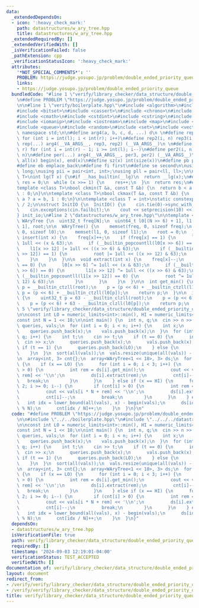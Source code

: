 ```yaml
---
data:
  _extendedDependsOn:
  - icon: ':heavy_check_mark:'
    path: datastructures/w_ary_tree.hpp
    title: datastructures/w_ary_tree.hpp
  _extendedRequiredBy: []
  _extendedVerifiedWith: []
  _isVerificationFailed: false
  _pathExtension: cpp
  _verificationStatusIcon: ':heavy_check_mark:'
  attributes:
    '*NOT_SPECIAL_COMMENTS*': ''
    PROBLEM: https://judge.yosupo.jp/problem/double_ended_priority_queue
    links:
    - https://judge.yosupo.jp/problem/double_ended_priority_queue
  bundledCode: "#line 1 \"verify/library_checker/data_structure/double_ended_priority_queue.test.cpp\"\
    \n#define PROBLEM \"https://judge.yosupo.jp/problem/double_ended_priority_queue\"\
    \n\n#line 1 \"verify/boilerplate.hpp\"\n#include <algorithm>\n#include <array>\n\
    #include <bitset>\n#include <cassert>\n#include <chrono>\n#include <climits>\n\
    #include <cmath>\n#include <cstdint>\n#include <cstring>\n#include <functional>\n\
    #include <iomanip>\n#include <iostream>\n#include <map>\n#include <numeric>\n\
    #include <queue>\n#include <random>\n#include <set>\n#include <vector>\n\nusing\
    \ namespace std;\n\n#define arg4(a, b, c, d, ...) d\n \n#define rep3(i, l, r)\
    \ for (int i = int(l); i < int(r); i++)\n#define rep2(i, n) rep3(i, 0, n)\n#define\
    \ rep(...) arg4(__VA_ARGS__, rep3, rep2) (__VA_ARGS__)\n \n#define per3(i, l,\
    \ r) for (int i = int(r) - 1; i >= int(l); i--)\n#define per2(i, n) per3(i, 0,\
    \ n)\n#define per(...) arg4(__VA_ARGS__, per3, per2) (__VA_ARGS__)\n\n#define\
    \ all(x) begin(x), end(x)\n#define sz(x) int(size(x))\n#define pb push_back\n\
    #define eb emplace_back\n#define fi first\n#define se second\n\nusing ll = long\
    \ long;\nusing pii = pair<int, int>;\nusing pll = pair<ll, ll>;\n\ntemplate <class\
    \ T>\nint lg(T x) {\n#if __has_builtin(__lg)\n  return __lg(x);\n#else\n  int\
    \ res = 0;\n  while (x >>= 1) {\n    res++;\n  }\n  return res;\n#endif\n}\n\n\
    template <class T>\nbool ckmin(T &a, const T &b) {\n  return b < a ? a = b, 1\
    \ : 0;\n}\n\ntemplate <class T>\nbool ckmax(T &a, const T &b) {\n  return b >\
    \ a ? a = b, 1 : 0;\n}\n\ntemplate <class T = int>\nstatic constexpr T inf = numeric_limits<T>::max()\
    \ / 2;\n\nstruct InitIO {\n  InitIO() {\n    cin.tie(0)->sync_with_stdio(0);\n\
    \    cin.exceptions(cin.failbit);\n    cout << setprecision(10) << fixed;\n  }\n\
    } init_io;\n#line 2 \"datastructures/w_ary_tree.hpp\"\n\ntemplate <int N>\nstruct\
    \ WAryTree {\n  uint32_t freq[N];\n  uint64_t l0[(N >> 6) + 1], l1[(N >> 12) +\
    \ 1], root;\n\n  WAryTree() {\n    memset(freq, 0, sizeof freq);\n    memset(l0,\
    \ 0, sizeof l0);\n    memset(l1, 0, sizeof l1);\n    root = 0;\n  }\n\n  void\
    \ insert(int x) {\n    freq[x]++;\n    if (freq[x] == 1) {\n      l0[x >> 6] |=\
    \ 1ull << (x & 63);\n      if (__builtin_popcountll(l0[x >> 6]) == 1) {\n    \
    \    l1[x >> 12] |= 1ull << ((x >> 6) & 63);\n        if (__builtin_popcountll(l1[x\
    \ >> 12]) == 1) {\n          root |= 1ull << ((x >> 12) & 63);\n        }\n  \
    \    }\n    }\n  }\n\n  void extract(int x) {\n    freq[x]--;\n    if (freq[x]\
    \ == 0) {\n      l0[x >> 6] ^= 1ull << (x & 63);\n      if (__builtin_popcountll(l0[x\
    \ >> 6]) == 0) {\n        l1[x >> 12] ^= 1ull << ((x >> 6) & 63);\n        if\
    \ (__builtin_popcountll(l1[x >> 12]) == 0) {\n          root ^= 1ull << ((x >>\
    \ 12) & 63);\n        }\n      }\n    }\n  }\n\n  int get_min() {\n    uint32_t\
    \ p = __builtin_ctzll(root);\n    p = (p << 6) + __builtin_ctzll(l1[p]);\n   \
    \ p = (p << 6) + __builtin_ctzll(l0[p]);\n    return p;\n  }\n\n  int get_max()\
    \ {\n    uint32_t p = 63 - __builtin_clzll(root);\n    p = (p << 6) + 63 - __builtin_clzll(l1[p]);\n\
    \    p = (p << 6) + 63 - __builtin_clzll(l0[p]);\n    return p;\n  }\n};\n#line\
    \ 5 \"verify/library_checker/data_structure/double_ended_priority_queue.test.cpp\"\
    \n\nconst int LO = numeric_limits<int>::min(), HI = numeric_limits<int>::max();\n\
    const int N = 1 << 18;\n\nint main() {\n  int n, q;\n  cin >> n >> q;\n  vector<int>\
    \ queries, vals;\n  for (int i = 0; i < n; i++) {\n    int x;\n    cin >> x;\n\
    \    queries.push_back(x);\n    vals.push_back(x);\n  }\n  for (int i = 0; i <\
    \ q; i++) {\n    int t;\n    cin >> t;\n    if (t == 0) {\n      int x;\n    \
    \  cin >> x;\n      queries.push_back(x);\n      vals.push_back(x);\n    } else\
    \ if (t == 1) {\n      queries.push_back(LO);\n    } else {\n      queries.push_back(HI);\n\
    \    }\n  }\n  sort(all(vals));\n  vals.resize(unique(all(vals)) - begin(vals));\n\
    \n  array<int, 3> cnt{};\n  array<WAryTree<1 << 18>, 3> ds;\n  for (int x : queries)\
    \ {\n    if (x == LO) {\n      for (int i = 0; i < 3; i++) {\n        if (cnt[i]\
    \ > 0) {\n          int rem = ds[i].get_min();\n          cout << vals[i * N +\
    \ rem] << '\\n';\n          ds[i].extract(rem);\n          cnt[i]--;\n       \
    \   break;\n        }\n      }\n    } else if (x == HI) {\n      for (int i =\
    \ 2; i >= 0; i--) {\n        if (cnt[i] > 0) {\n          int rem = ds[i].get_max();\n\
    \          cout << vals[i * N + rem] << '\\n';\n          ds[i].extract(rem);\n\
    \          cnt[i]--;\n          break;\n        }\n      }\n    } else {\n   \
    \   int idx = lower_bound(all(vals), x) - begin(vals);\n      ds[idx / N].insert(idx\
    \ % N);\n      cnt[idx / N]++;\n    }\n  }\n}\n"
  code: "#define PROBLEM \"https://judge.yosupo.jp/problem/double_ended_priority_queue\"\
    \n\n#include \"../../boilerplate.hpp\"\n#include \"../../../datastructures/w_ary_tree.hpp\"\
    \n\nconst int LO = numeric_limits<int>::min(), HI = numeric_limits<int>::max();\n\
    const int N = 1 << 18;\n\nint main() {\n  int n, q;\n  cin >> n >> q;\n  vector<int>\
    \ queries, vals;\n  for (int i = 0; i < n; i++) {\n    int x;\n    cin >> x;\n\
    \    queries.push_back(x);\n    vals.push_back(x);\n  }\n  for (int i = 0; i <\
    \ q; i++) {\n    int t;\n    cin >> t;\n    if (t == 0) {\n      int x;\n    \
    \  cin >> x;\n      queries.push_back(x);\n      vals.push_back(x);\n    } else\
    \ if (t == 1) {\n      queries.push_back(LO);\n    } else {\n      queries.push_back(HI);\n\
    \    }\n  }\n  sort(all(vals));\n  vals.resize(unique(all(vals)) - begin(vals));\n\
    \n  array<int, 3> cnt{};\n  array<WAryTree<1 << 18>, 3> ds;\n  for (int x : queries)\
    \ {\n    if (x == LO) {\n      for (int i = 0; i < 3; i++) {\n        if (cnt[i]\
    \ > 0) {\n          int rem = ds[i].get_min();\n          cout << vals[i * N +\
    \ rem] << '\\n';\n          ds[i].extract(rem);\n          cnt[i]--;\n       \
    \   break;\n        }\n      }\n    } else if (x == HI) {\n      for (int i =\
    \ 2; i >= 0; i--) {\n        if (cnt[i] > 0) {\n          int rem = ds[i].get_max();\n\
    \          cout << vals[i * N + rem] << '\\n';\n          ds[i].extract(rem);\n\
    \          cnt[i]--;\n          break;\n        }\n      }\n    } else {\n   \
    \   int idx = lower_bound(all(vals), x) - begin(vals);\n      ds[idx / N].insert(idx\
    \ % N);\n      cnt[idx / N]++;\n    }\n  }\n}"
  dependsOn:
  - datastructures/w_ary_tree.hpp
  isVerificationFile: true
  path: verify/library_checker/data_structure/double_ended_priority_queue.test.cpp
  requiredBy: []
  timestamp: '2024-09-03 12:19:01-04:00'
  verificationStatus: TEST_ACCEPTED
  verifiedWith: []
documentation_of: verify/library_checker/data_structure/double_ended_priority_queue.test.cpp
layout: document
redirect_from:
- /verify/verify/library_checker/data_structure/double_ended_priority_queue.test.cpp
- /verify/verify/library_checker/data_structure/double_ended_priority_queue.test.cpp.html
title: verify/library_checker/data_structure/double_ended_priority_queue.test.cpp
---
```

